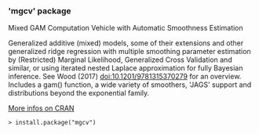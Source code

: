 ### 'mgcv' package

Mixed GAM Computation Vehicle with Automatic Smoothness Estimation

Generalized additive (mixed) models, some of their extensions and other 
generalized ridge regression with multiple smoothing parameter estimation 
by (Restricted) Marginal Likelihood, Generalized Cross Validation and similar, 
or using iterated nested Laplace approximation for fully Bayesian inference. 
See Wood (2017) <doi:10.1201/9781315370279> for an overview. Includes a gam() 
function, a wide variety of smoothers, 'JAGS' support and distributions beyond 
the exponential family. 

[More infos on CRAN](https://cran.r-project.org/package=mgcv)
```
> install.package("mgcv")
```
